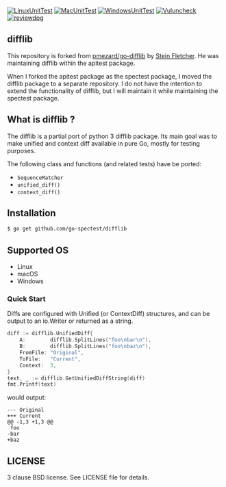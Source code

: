 [![LinuxUnitTest](https://github.com/go-spectest/difflib/actions/workflows/linux_test.yml/badge.svg)](https://github.com/go-spectest/difflib/actions/workflows/linux_test.yml)
[![MacUnitTest](https://github.com/go-spectest/difflib/actions/workflows/mac_test.yml/badge.svg)](https://github.com/go-spectest/difflib/actions/workflows/mac_test.yml)
[![WindowsUnitTest](https://github.com/go-spectest/difflib/actions/workflows/windows_test.yml/badge.svg)](https://github.com/go-spectest/difflib/actions/workflows/windows_test.yml)
[![Vuluncheck](https://github.com/go-spectest/difflib/actions/workflows/govulncheck.yml/badge.svg)](https://github.com/go-spectest/difflib/actions/workflows/govulncheck.yml)
[![reviewdog](https://github.com/go-spectest/difflib/actions/workflows/reviewdog.yml/badge.svg)](https://github.com/go-spectest/difflib/actions/workflows/reviewdog.yml)
## difflib

This repository is forked from [pmezard/go-difflib](https://github.com/pmezard/go-difflib) by [Stein Fletcher](https://github.com/steinfletcher). He was maintaining difflib within the apitest package.
  
When I forked the apitest package as the spectest package, I moved the difflib package to a separate repository. I do not have the intention to extend the functionality of difflib, but I will maintain it while maintaining the spectest package.


## What is difflib ?
The difflib is a partial port of python 3 difflib package. Its main goal was to make unified and context diff available in pure Go, mostly for testing purposes.

The following class and functions (and related tests) have be ported:

* `SequenceMatcher`
* `unified_diff()`
* `context_diff()`

## Installation

```bash
$ go get github.com/go-spectest/difflib
```

## Supported OS
- Linux
- macOS
- Windows

### Quick Start

Diffs are configured with Unified (or ContextDiff) structures, and can be output to an io.Writer or returned as a string.

```Go
diff := difflib.UnifiedDiff{
    A:        difflib.SplitLines("foo\nbar\n"),
    B:        difflib.SplitLines("foo\nbaz\n"),
    FromFile: "Original",
    ToFile:   "Current",
    Context:  3,
}
text, _ := difflib.GetUnifiedDiffString(diff)
fmt.Printf(text)
```

would output:

```
--- Original
+++ Current
@@ -1,3 +1,3 @@
 foo
-bar
+baz
```

## LICENSE
3 clause BSD license. See LICENSE file for details.